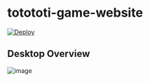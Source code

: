 # totototi-game-website

[![Deploy](https://www.herokucdn.com/deploy/button.svg)](https://heroku.com/deploy?template=https://github.com/PowerSaucisse/totototi-games-website)

## Desktop Overview

![image](https://user-images.githubusercontent.com/64791937/150783724-9bd04589-3eae-4203-8404-a71d9a578b3d.png)
